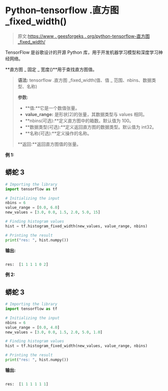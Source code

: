# Python–tensorflow .直方图 _fixed_width()

> 原文:[https://www . geesforgeks . org/python-tensorflow-直方图 _fixed_width/](https://www.geeksforgeeks.org/python-tensorflow-histogram_fixed_width/)

TensorFlow 是谷歌设计的开源 Python 库，用于开发机器学习模型和深度学习神经网络。

**直方图 _ 固定 _ 宽度()**用于查找直方图值。

> **语法:** tensorflow .直方图 _fixed_width(值、值 _ 范围、nbins、数据类型、名称)
> 
> **参数:**
> 
> *   **值:**它是一个数值张量。
> *   **value_range:** 是形状[2]的张量，其数据类型与 values 相同。
> *   **nbins(可选):**定义直方图中的箱数。默认值为 100。
> *   **数据类型(可选):**定义返回直方图的数据类型。默认值为 int32。
> *   **名称(可选):**定义操作的名称。
> 
> **返回:**返回直方图值的张量。

**例 1:**

## 蟒蛇 3

```py
# Importing the library
import tensorflow as tf

# Initializing the input
nbins = 6
value_range = [0.0, 6.0]
new_values = [3.0, 0.0, 1.5, 2.0, 5.0, 15]

# Finding histogram values
hist = tf.histogram_fixed_width(new_values, value_range, nbins)

# Printing the result
print("res: ", hist.numpy())
```

**输出:**

```py

res:  [1 1 1 1 0 2]

```

**例 2:**

## 蟒蛇 3

```py
# Importing the library
import tensorflow as tf

# Initializing the input
nbins = 6
value_range = [0.0, 4.0]
new_values = [3.0, 0.0, 1.5, 2.0, 5.0, 1.0]

# Finding histogram values
hist = tf.histogram_fixed_width(new_values, value_range, nbins)

# Printing the result
print("res: ", hist.numpy())
```

**输出:**

```py

res:  [1 1 1 1 1 1]

```
